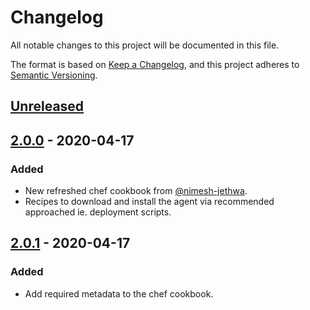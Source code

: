 # Changelog

All notable changes to this project will be documented in this file.

The format is based on [Keep a Changelog](https://keepachangelog.com/en/1.0.0/),
and this project adheres to [Semantic Versioning](https://semver.org/spec/v2.0.0.html).

## [Unreleased]

## [2.0.0] - 2020-04-17

### Added

- New refreshed chef cookbook from [@nimesh-jethwa](https://github.com/nimesh-jethwa).
- Recipes to download and install the agent via recommended approached ie. deployment scripts.

## [2.0.1] - 2020-04-17

### Added

- Add required metadata to the chef cookbook.

[Unreleased]: https://github.com/deep-security/chef-agent/compare/v2.0.1...HEAD
[2.0.1]: https://github.com/deep-security/chef-agent/compare/v2.0.0...v2.0.1
[2.0.0]: https://github.com/deep-security/chef-agent/releases/tag/v2.0.0
